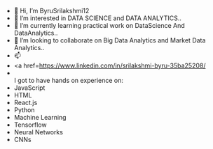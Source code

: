 - 👋 Hi, I’m ByruSrilakshmi12
- 👀 I’m interested in DATA SCIENCE and DATA ANALYTICS..
- 🌱 I’m currently learning  practical work on DataScience And DataAnalytics..
- 💞️ I’m looking to collaborate on Big Data Analytics and Market Data Analytics.. 
- 📫 <li><a href=https://www.linkedin.com/in/srilakshmi-byru-35ba25208/
- <br>I got to have hands on experience on:
     <li>JavaScript
     <li>HTML
     <li>React.js
     <li>Python
     <li>Machine Learning
     <li>Tensorflow
     <li>Neural Networks
     <li>CNNs



<!---
ByruSrilakshmi12/ByruSrilakshmi12 is a ✨ special ✨ repository because its `README.md` (this file) appears on your GitHub profile.
You can click the Preview link to take a look at your changes.
--->

